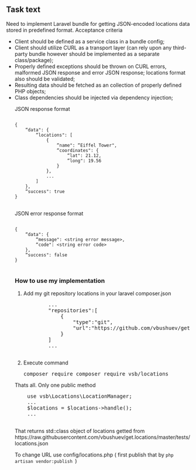 ## Task text

Need to implement Laravel bundle for getting JSON-encoded locations data stored in
predefined format.
Acceptance criteria
<ul>
<li>Client should be defined as a service class in a bundle config;</li>
<li>Client should utilize CURL as a transport layer (can rely upon any third-party bundle however should be implemented as a separate class/package);</li>
<li>Properly defined exceptions should be thrown on CURL errors, malformed JSON response and error JSON response; locations format also should be validated;</li>
<li>Resulting data should be fetched as an collection of properly defined PHP objects;</li>
<li>Class dependencies should be injected via dependency injection;</li>

<p>
JSON response format
<pre>
<code>
{
    “data": {
        “locations": [
            {
                “name": “Eiffel Tower",
                “coordinates": {
                    “lat": 21.12,
                    “long": 19.56
                }
            },
            ...
        ]
    },
    “success": true
}
</code>
</pre>
</p>
<p>
JSON error response format
<pre>
<code>
{
    “data": {
        “message": &lt;string error message&gt;,
        “code": &lt;string error code&gt;
    },
    “success": false
}
</code>
</pre>
</p>

<h3>How to use my implementation</h3>
<ol>
    <li>
        Add my git repository locations in your laravel composer.json
        <pre>
        ...
        "repositories":[
            {
                "type":"git",
                "url":"https://github.com/vbushuev/get.locations"
            }
        ]
        ...
        </pre>
    </li>
    <li> Execute command <pre>composer require composer require vsb/locations</pre></li>
</ol>
<p>
    Thats all.
    Only one public method
    <pre>
    use vsb\Locations\LocationManager;
    ...
    $locations = $locations->handle();
    ...
    </pre>
    That returns std::class object of locations getted from https://raw.githubusercontent.com/vbushuev/get.locations/master/tests/locations.json
</p>
<p>
    To change URL use config/locations.php ( first publish that by <code>php artisan vendor:publish </code>)
</p>
